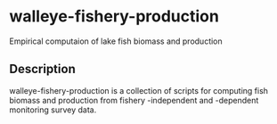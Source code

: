 # walleye-fishery-production
Empirical computaion of lake fish biomass and production

## Description 
walleye-fishery-production is a collection  of scripts for computing fish biomass and production from fishery -independent and -dependent monitoring survey data.
